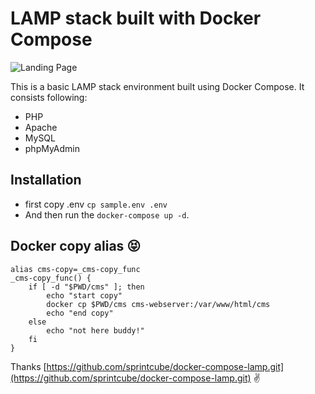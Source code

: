 # LAMP stack built with Docker Compose

![Landing Page](https://preview.ibb.co/gOTa0y/LAMP_STACK.png)

This is a basic LAMP stack environment built using Docker Compose. It consists following:

* PHP
* Apache
* MySQL
* phpMyAdmin

## Installation
- first copy .env `cp sample.env .env`
- And then run the `docker-compose up -d`.

## Docker copy alias 😝
```
alias cms-copy=_cms-copy_func
_cms-copy_func() {
    if [ -d "$PWD/cms" ]; then
        echo "start copy"
        docker cp $PWD/cms cms-webserver:/var/www/html/cms
        echo "end copy"
    else
        echo "not here buddy!"
    fi
}
```

Thanks [https://github.com/sprintcube/docker-compose-lamp.git](https://github.com/sprintcube/docker-compose-lamp.git) ✌
